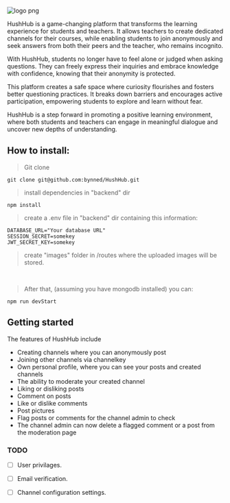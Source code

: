 ![logo png](https://github.com/bynned/HushHub/assets/99414068/f5242a06-bfe1-466d-9811-4a48b5231592)

HushHub is a game-changing platform that transforms the learning experience for students and teachers. It allows teachers to create dedicated channels for their courses, while enabling students to join anonymously and seek answers from both their peers and the teacher, who remains incognito.

With HushHub, students no longer have to feel alone or judged when asking questions. They can freely express their inquiries and embrace knowledge with confidence, knowing that their anonymity is protected.

This platform creates a safe space where curiosity flourishes and fosters better questioning practices. It breaks down barriers and encourages active participation, empowering students to explore and learn without fear.

HushHub is a step forward in promoting a positive learning environment, where both students and teachers can engage in meaningful dialogue and uncover new depths of understanding.

## How to install:
>Git clone
```
git clone git@github.com:bynned/HushHub.git
```
>install dependencies in "backend" dir
```
npm install
```
>create a .env file in "backend" dir containing this information:
```
DATABASE_URL="Your database URL"
SESSION_SECRET=somekey
JWT_SECRET_KEY=somekey

```
>create "images" folder in /routes where the uploaded images will be stored.
<br />

>After that, (assuming you have mongodb installed) you can:
```
npm run devStart
```

## Getting started

The features of HushHub include
  - Creating channels where you can anonymously post
  - Joining other channels via channelkey
  - Own personal profile, where you can see your posts and created channels
  - The ability to moderate your created channel
  - Liking or disliking posts
  - Comment on posts
  - Like or dislike comments
  - Post pictures
  - Flag posts or comments for the channel admin to check
  - The channel admin can now delete a flagged comment or a post from the moderation page

### TODO

- [ ] User privilages.
- [ ] Email verification.
- [ ] Channel configuration settings.





